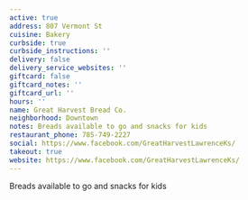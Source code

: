 ```yaml
---
active: true
address: 807 Vermont St
cuisine: Bakery
curbside: true
curbside_instructions: ''
delivery: false
delivery_service_websites: ''
giftcard: false
giftcard_notes: ''
giftcard_url: ''
hours: ''
name: Great Harvest Bread Co.
neighborhood: Downtown
notes: Breads available to go and snacks for kids
restaurant_phone: 785-749-2227
social: https://www.facebook.com/GreatHarvestLawrenceKs/
takeout: true
website: https://www.facebook.com/GreatHarvestLawrenceKs/
---
```


Breads available to go and snacks for kids